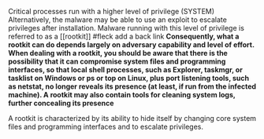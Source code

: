 Critical processes run with a higher level of privilege (SYSTEM)
Alternatively, the malware may be able to use an exploit to escalate privileges after installation. Malware running with this level of privilege is referred to as a [[rootkit]]
#fleck  add a back link
**Consequently, what a rootkit can do depends largely on adversary capability and level of effort. When dealing with a rootkit, you should be aware that there is the possibility that it can compromise system files and programming interfaces, so that local shell processes, such as Explorer, taskmgr, or tasklist on Windows or ps or top on Linux, plus port listening tools, such as netstat, no longer reveals its presence (at least, if run from the infected machine). A rootkit may also contain tools for cleaning system logs, further concealing its presence**

A rootkit is characterized by its ability to hide itself by changing core system files and programming interfaces and to escalate privileges.